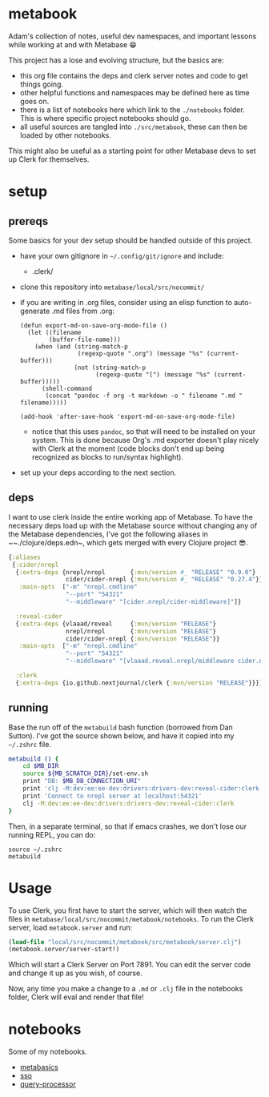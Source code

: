 # metabook

Adam\'s collection of notes, useful dev namespaces, and important
lessons while working at and with Metabase 😁

This project has a lose and evolving structure, but the basics are:

-   this org file contains the deps and clerk server notes and code to
    get things going.
-   other helpful functions and namespaces may be defined here as time
    goes on.
-   there is a list of notebooks here which link to the `./notebooks`
    folder. This is where specific project notebooks should go.
-   all useful sources are tangled into `./src/metabook`, these can then
    be loaded by other notebooks.

This might also be useful as a starting point for other Metabase devs to
set up Clerk for themselves.

# setup

## prereqs

Some basics for your dev setup should be handled outside of this
project.

-   have your own gitignore in `~/.config/git/ignore` and include:

    -   .clerk/

-   clone this repository into `metabase/local/src/nocommit/`

-   if you are writing in .org files, consider using an elisp function
    to auto-generate .md files from .org:

    ``` elisp
    (defun export-md-on-save-org-mode-file ()
      (let ((filename
            (buffer-file-name)))
        (when (and (string-match-p
                    (regexp-quote ".org") (message "%s" (current-buffer)))
                   (not (string-match-p
                         (regexp-quote "[") (message "%s" (current-buffer)))))
          (shell-command
           (concat "pandoc -f org -t markdown -o " filename ".md " filename)))))

    (add-hook 'after-save-hook 'export-md-on-save-org-mode-file)
    ```

    -   notice that this uses `pandoc`, so that will need to be
        installed on your system. This is done because Org\'s .md
        exporter doesn\'t play nicely with Clerk at the moment (code
        blocks don\'t end up being recognized as blocks to run/syntax
        highlight).

-   set up your deps according to the next section.

## deps

I want to use clerk inside the entire working app of Metabase. To have
the necessary deps load up with the Metabase source without changing any
of the Metabase dependencies, I\'ve got the following aliases in
\~\~./clojure/deps.edn\~, which gets merged with every Clojure project
😎.

``` clojure
{:aliases
 {:cider/nrepl
  {:extra-deps {nrepl/nrepl       {:mvn/version #_ "RELEASE" "0.9.0"}
                cider/cider-nrepl {:mvn/version #_ "RELEASE" "0.27.4"}}
   :main-opts  ["-m" "nrepl.cmdline"
                "--port" "54321"
                "--middleware" "[cider.nrepl/cider-middleware]"]}

  :reveal-cider
  {:extra-deps {vlaaad/reveal     {:mvn/version "RELEASE"}
                nrepl/nrepl       {:mvn/version "RELEASE"}
                cider/cider-nrepl {:mvn/version "RELEASE"}}
   :main-opts  ["-m" "nrepl.cmdline"
                "--port" "54321"
                "--middleware" "[vlaaad.reveal.nrepl/middleware cider.nrepl/cider-middleware]"]}

  :clerk
  {:extra-deps {io.github.nextjournal/clerk {:mvn/version "RELEASE"}}}}}
```

## running

Base the run off of the `metabuild` bash function (borrowed from Dan
Sutton). I\'ve got the source shown below, and have it copied into my
`~/.zshrc` file.

``` bash
metabuild () {
    cd $MB_DIR
    source ${MB_SCRATCH_DIR}/set-env.sh
    print "DB: $MB_DB_CONNECTION_URI"
    print 'clj -M:dev:ee:ee-dev:drivers:drivers-dev:reveal-cider:clerk'
    print 'Connect to nrepl server at localhost:54321'
    clj -M:dev:ee:ee-dev:drivers:drivers-dev:reveal-cider:clerk
}
```

Then, in a separate terminal, so that if emacs crashes, we don\'t lose
our running REPL, you can do:

``` shell
source ~/.zshrc
metabuild

```

# Usage

To use Clerk, you first have to start the server, which will then watch
the files in `metabase/local/src/nocommit/metabook/notebooks`. To run
the Clerk server, load `metabook.server` and run:

``` clojure
(load-file "local/src/nocommit/metabook/src/metabook/server.clj")
(metabook.server/server-start!)
```

Which will start a Clerk Server on Port 7891. You can edit the server
code and change it up as you wish, of course.

Now, any time you make a change to a `.md` or `.clj` file in the
notebooks folder, Clerk will eval and render that file!

# notebooks

Some of my notebooks.

-   [metabasics](./notebooks/metabasics.org)
-   [sso](./notebooks/sso.org)
-   [query-processor](./notebooks/query-processor.org)
